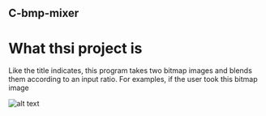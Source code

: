 ## C-bmp-mixer

# What thsi project is

Like the title indicates, this program takes two bitmap images and blends them according to an input ratio. For examples, if the user took this bitmap image

![alt text](https://github.com/[krishnakalakkad]/[C-bmp-mixer]/blob/[master]/lion.bmp?raw=true)
